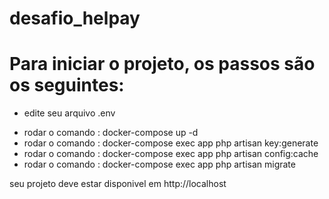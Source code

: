 # desafio_helpay

<h1> Para iniciar o projeto, os passos são os seguintes:</h1>


* edite seu arquivo .env
- rodar o comando : docker-compose up -d
- rodar o comando : docker-compose exec app php artisan key:generate
- rodar o comando : docker-compose exec app php artisan config:cache
- rodar o comando : docker-compose exec app php artisan migrate

seu projeto deve estar disponivel em http://localhost

